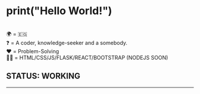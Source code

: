 <h1>print("Hello World!")</h1><br>
🌍 = 🇪🇬<br>
❓ = A coder, knowledge-seeker and a somebody. <br>
❤️ = Problem-Solving <br>
🧑‍💻 = HTML/CSS/JS/FLASK/REACT/BOOTSTRAP (NODEJS SOON)
<H2>STATUS: WORKING </H2><hr>
